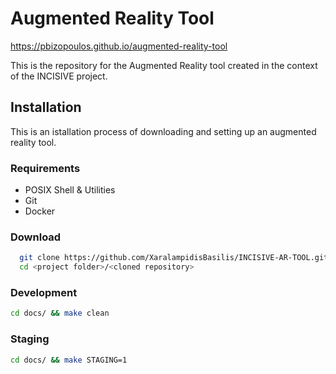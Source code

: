 
# Augmented Reality Tool

https://pbizopoulos.github.io/augmented-reality-tool

This is the repository for the Augmented Reality tool created in the context of the INCISIVE project.



## Installation
This is an istallation process of downloading and setting up an augmented reality tool.
### Requirements

- POSIX Shell & Utilities
- Git
- Docker

### Download
```bash
  git clone https://github.com/XaralampidisBasilis/INCISIVE-AR-TOOL.git 
  cd <project folder>/<cloned repository>
```
### Development
```bash
cd docs/ && make clean
```

### Staging
```bash
cd docs/ && make STAGING=1
```

